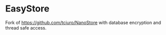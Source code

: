 EasyStore
=========

Fork of https://github.com/tciuro/NanoStore with database encryption and thread safe access.
